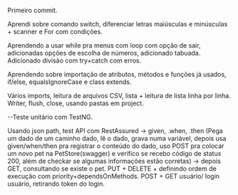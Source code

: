 Primeiro commit.

Aprendi sobre comando switch, diferenciar letras maiúsculas e minúsculas + scanner e For com condições.

Aprendendo a usar while pra menus com loop com opção de sair, adicionadas opções de escolha de números, adicionado tabuada.
Adicionado divisão com try+catch com erros.

Aprendendo sobre importação de atributos, métodos e funções já usados, if/else, equalsIgnoreCase e class extends.

Vários imports, leitura de arquivos CSV, lista + leitura de lista linha por linha.
Writer, flush, close, usando pastas em project.

--Teste unitário com TestNG.

Usando json path, test API com RestAssured -> given, .when, .then
(Pega um dado de um caminho dado, lê o dado, grava numa variável, depois usa given/when/then pra registrar o conteúdo do dado, uso POST pra colocar um novo pet na PetStore(swagger) e verifico se recebo código de status 200, além de checkar se algumas informações estão corretas)
-> depois GET, consultando se existe o pet.
PUT + DELETE + definindo ordem de execução com priority+dependsOnMethods.
POST + GET usuário/  login usuário, retirando token do login.
